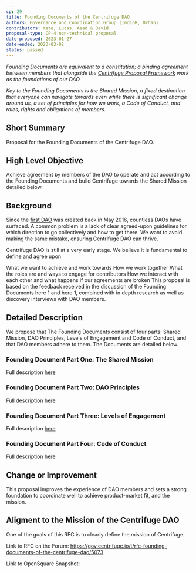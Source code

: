 ```yaml
---
cp: 29
title: Founding Documents of the Centrifuge DAO
authors: Governance and Coordination Group (ImdioR, Orhan)
contributors: Kate, Lucas, Asad & David
proposal-type: CP-4 non-technical proposal
date-proposed: 2023-01-27
date-ended: 2023-03-02
status: passed
---
```


*Founding Documents are equivalent to a constitution; a binding agreement between members that alongside the [Centrifuge Proposal Framework](https://github.com/centrifuge/cps/blob/main/cps/CP0/CP0.md) work as the foundations of our DAO.*

*Key to the Founding Documents is the Shared Mission, a fixed destination that everyone can navigate towards even while there is significant change around us, a set of principles for how we work, a Code of Conduct, and roles, rights and obligations of members.*

## Short Summary
Proposal for the Founding Documents of the Centrifuge DAO.

## High Level Objective
Achieve agreement by members of the DAO to operate and act according to the Founding Documents and build Centrifuge towards the Shared Mission detailed below.

## Background
Since the [first DAO](https://medium.com/swlh/the-story-of-the-dao-its-history-and-consequences-71e6a8a551ee) was created back in May 2016, countless DAOs have surfaced. A common problem is a lack of clear agreed-upon guidelines for which direction to go collectively and how to get there. We want to avoid making the same mistake, ensuring Centrifuge DAO can thrive.

Centrifuge DAO is still at a very early stage. We believe it is fundamental to define and agree upon

What we want to achieve and work towards
How we work together
What the roles are and ways to engage for contributors
How we interact with each other and what happens if our agreements are broken
This proposal is based on the feedback received in the discussion of the Founding Documents here 1 and here 1, combined with in depth research as well as discovery interviews with DAO members.

## Detailed Description
We propose that The Founding Documents consist of four parts: Shared Mission, DAO Principles, Levels of Engagement and Code of Conduct, and that DAO members adhere to them. The Documents are detailed below.

### Founding Document Part One: The Shared Mission
Full description [here](../CP29/Appendices/FD1-SM.md)

### Founding Document Part Two: DAO Principles
Full description [here](../CP29/Appendices/FD2-P.md)

### Founding Document Part Three: Levels of Engagement
Full description [here](../CP29/Appendices/FD3-LoE.md)

### Founding Document Part Four: Code of Conduct
Full description [here](../CP29/Appendices/FD4-CoC.md)

## Change or Improvement
This proposal improves the experience of DAO members and sets a strong foundation to coordinate well to achieve product-market fit, and the mission.

## Aligment to the Mission of the Centrifuge DAO
One of the goals of this RFC is to clearly define the mission of Centrifuge.

Link to RFC on the Forum: https://gov.centrifuge.io/t/rfc-founding-documents-of-the-centrifuge-dao/5073

Link to OpenSquare Snapshot: 
